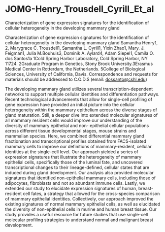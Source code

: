 # JOMG-Henry_Trousdell_Cyrill_Et_al
Characterization of gene expression signatures for the identification of cellular heterogeneity in the developing mammary gland 

Characterization of gene expression signatures for the identification of cellular
heterogeneity in the developing mammary gland
Samantha Henry1, 2, Marygrace C. Trousdell1, Samantha L. Cyrill1, Yixin Zhao1, Mary. J.
Feigman1, Julia M.Bouhuis3, Dominik A. Aylard4, Adam Siepel1, Camila O. dos Santos1a
1Cold Spring Harbor Laboratory, Cold Spring Harbor, NY 11724. 2Graduate Program in Genetics,
Stony Brook University.3Erasmus Medical Center in Rotterdam, the Netherlands. 5College of
Biological Sciences, University of California, Davis.
Correspondence and requests for materials should be addressed to C.O.D.S (email:
dossanto@cshl.edu)

The developing mammary gland utilizes several transcription-dependent networks to
support multiple cellular identities and differentiation pathways. Recent technological
advancements that allow for single-cell profiling of gene expression have provided an initial
picture into the cellular heterogeneity within the mammary epithelium across the diverse stages
of gland maturation. Still, a deeper dive into extended molecular signatures of all mammary
resident cells would improve our understanding of the diversity of mammary epithelial and non-
epithelial cellular populations across different tissue developmental stages, mouse strains and
mammalian species. Here, we combined differential mammary gland fractionation and
transcriptional profiles obtained from FACS-isolated mammary cells to improve our definitions of
mammary-resident, cellular identities at the single-cell level. Our approach yielded a series of
expression signatures that illustrate the heterogeneity of mammary epithelial cells, specifically
those of the luminal fate, and uncovered transcriptional changes to their lineage-defined, cellular
states that are induced during gland development. Our analysis also provided molecular
signatures that identified non-epithelial mammary cells, including those of adipocytes, fibroblasts
and not so abundant immune cells. Lastly, we extended our study to elucidate expression
signatures of human, breast-resident cell fates, a strategy that allowed for the cross-species
comparison of mammary epithelial identities. Collectively, our approach improved the existing
signatures of normal mammary epithelial cells, as well as elucidated the diversity of non-epithelial
cells in murine and human breast tissue. Our study provides a useful resource for future studies
that use single-cell molecular profiling strategies to understand normal and malignant breast
development.
